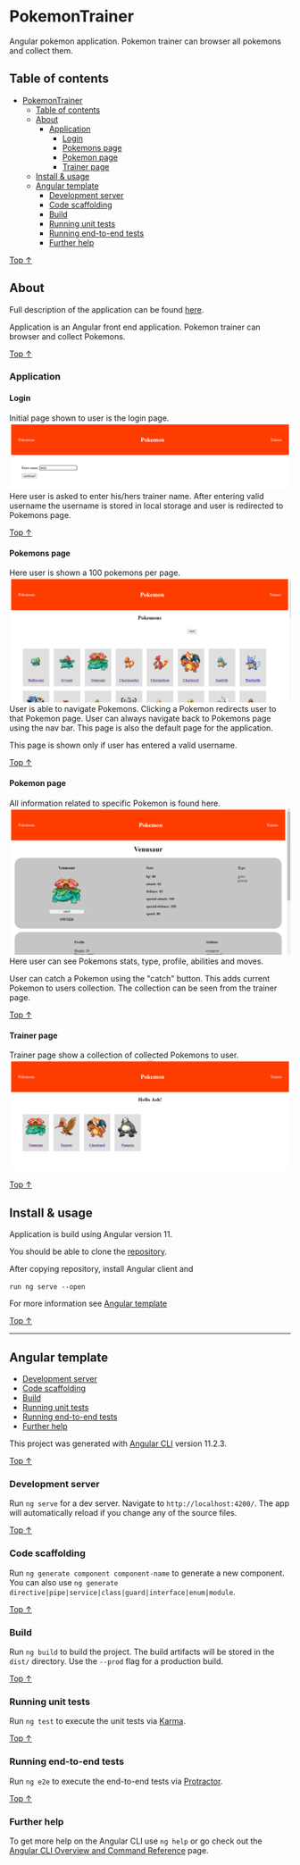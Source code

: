 # PokemonTrainer
Angular pokemon application. Pokemon trainer can browser all pokemons and collect them.

## Table of contents
- [PokemonTrainer](#pokemontrainer)
  - [Table of contents](#table-of-contents)
  - [About](#about)
    - [Application](#application)
      - [Login](#login)
      - [Pokemons page](#pokemons-page)
      - [Pokemon page](#pokemon-page)
      - [Trainer page](#trainer-page)
  - [Install & usage](#install--usage)
  - [Angular template](#angular-template)
    - [Development server](#development-server)
    - [Code scaffolding](#code-scaffolding)
    - [Build](#build)
    - [Running unit tests](#running-unit-tests)
    - [Running end-to-end tests](#running-end-to-end-tests)
    - [Further help](#further-help)


[Top &#8593;](#pokemontrainer)
## About
Full description of the application can be found [here](documents/JavaScript_Pokemon_Trainer.pdf).

Application is an Angular front end application. Pokemon trainer can browser and collect Pokemons.

[Top &#8593;](#pokemontrainer)
### Application
#### Login
Initial page shown to user is the login page.
![login_page](documents/login.png)
Here user is asked to enter his/hers trainer name.
After entering valid username the username is stored in local storage and user is redirected to Pokemons page.

[Top &#8593;](#pokemontrainer)
#### Pokemons page
Here user is shown a 100 pokemons per page.
![pokemons](documents/pokemons.png)
User is able to navigate Pokemons. Clicking a Pokemon redirects user to that Pokemon page. User can always navigate back to Pokemons page using the nav bar. This page is also the default page for the application.

This page is shown only if user has entered a valid username.

[Top &#8593;](#pokemontrainer)
#### Pokemon page
All information related to specific Pokemon is found here.
![pokemon](documents/pokemon.png)
Here user can see Pokemons stats, type, profile, abilities and moves.

User can catch a Pokemon using the "catch" button. This adds current Pokemon to users collection. The collection can be seen from the trainer page.

[Top &#8593;](#pokemontrainer)
#### Trainer page
Trainer page show a collection of collected Pokemons to user.
![trainer_page](documents/trainer.png)

[Top &#8593;](#pokemontrainer)
## Install & usage
Application is build using Angular version 11.

You should be able to clone the [repository](https://github.com/veliValentine/pokemon-trainer.git).

After copying repository, install Angular client and

```run ng serve --open```

For more information see [Angular template](#angular-template)

[Top &#8593;](#pokemontrainer)
<hr/>

## Angular template

  - [Development server](#development-server)
  - [Code scaffolding](#code-scaffolding)
  - [Build](#build)
  - [Running unit tests](#running-unit-tests)
  - [Running end-to-end tests](#running-end-to-end-tests)
  - [Further help](#further-help)

This project was generated with [Angular CLI](https://github.com/angular/angular-cli) version 11.2.3.

[Top &#8593;](#pokemontrainer)
### Development server

Run `ng serve` for a dev server. Navigate to `http://localhost:4200/`. The app will automatically reload if you change any of the source files.

[Top &#8593;](#pokemontrainer)
### Code scaffolding

Run `ng generate component component-name` to generate a new component. You can also use `ng generate directive|pipe|service|class|guard|interface|enum|module`.

[Top &#8593;](#pokemontrainer)
### Build

Run `ng build` to build the project. The build artifacts will be stored in the `dist/` directory. Use the `--prod` flag for a production build.

[Top &#8593;](#pokemontrainer)
### Running unit tests

Run `ng test` to execute the unit tests via [Karma](https://karma-runner.github.io).

[Top &#8593;](#pokemontrainer)
### Running end-to-end tests

Run `ng e2e` to execute the end-to-end tests via [Protractor](http://www.protractortest.org/).

[Top &#8593;](#pokemontrainer)
### Further help

To get more help on the Angular CLI use `ng help` or go check out the [Angular CLI Overview and Command Reference](https://angular.io/cli) page.
